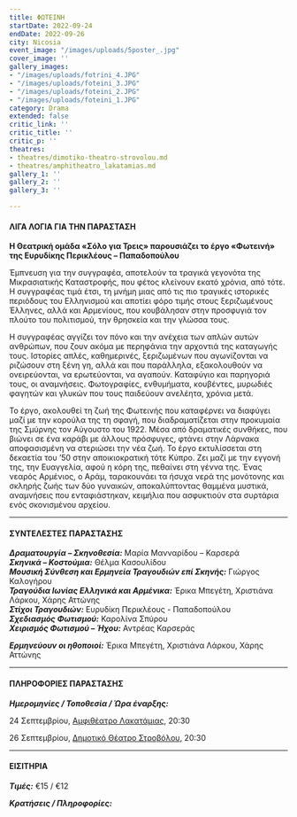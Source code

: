 ```yaml
---
title: ΦΩΤΕΙΝΗ
startDate: 2022-09-24
endDate: 2022-09-26
city: Nicosia
event_image: "/images/uploads/5poster_.jpg"
cover_image: ''
gallery_images:
- "/images/uploads/fotrini_4.JPG"
- "/images/uploads/foteini_3.JPG"
- "/images/uploads/foteini_2.JPG"
- "/images/uploads/foteini_1.JPG"
category: Drama
extended: false
critic_link: ''
critic_title: ''
critic_p: ''
theatres:
- theatres/dimotiko-theatro-strovolou.md
- theatres/amphitheatro_lakatamias.md
gallery_1: ''
gallery_2: ''
gallery_3: ''

---
```

#### ΛΙΓΑ ΛΟΓΙΑ ΓΙΑ ΤΗΝ ΠΑΡΑΣΤΑΣΗ

**Η Θεατρική ομάδα «Σόλο για Τρεις» παρουσιάζει το έργο «Φωτεινή» της Ευρυδίκης Περικλέους – Παπαδοπούλου**

Έμπνευση για την συγγραφέα, αποτελούν τα τραγικά γεγονότα της Μικρασιατικής Καταστροφής, που φέτος κλείνουν εκατό χρόνια, από τότε. Η συγγραφέας τιμά έτσι, τη μνήμη μιας από τις πιο τραγικές ιστορικές περιόδους του Ελληνισμού και αποτίει φόρο τιμής στους ξεριζωμένους Έλληνες, αλλά και Αρμενίους, που κουβάλησαν στην προσφυγιά τον πλούτο του πολιτισμού, την θρησκεία και την γλώσσα τους.

Η συγγραφέας αγγίζει τον πόνο και την ανέχεια των απλών αυτών ανθρώπων, που ζουν ακόμα με περηφάνια την αρχοντιά της καταγωγής τους. Ιστορίες απλές, καθημερινές, ξεριζωμένων που αγωνίζονται να ριζώσουν στη ξένη γη, αλλά και που παράλληλα, εξακολουθούν να ονειρεύονται, να ερωτεύονται, να αγαπούν. Καταφύγιο και παρηγοριά τους, οι αναμνήσεις. Φωτογραφίες, ενθυμήματα, κουβέντες, μυρωδιές φαγητών και γλυκών που τους παιδεύουν ανελέητα, χρόνια μετά.

Το έργο, ακολουθεί τη ζωή της Φωτεινής που καταφέρνει να διαφύγει μαζί με την κορούλα της τη σφαγή, που διαδραματίζεται στην προκυμαία της Σμύρνης τον Αύγουστο του 1922. Μέσα από δραματικές συνθήκες, που βιώνει σε ένα καράβι με άλλους πρόσφυγες, φτάνει στην Λάρνακα αποφασισμένη να στεριώσει την νέα ζωή. Το έργο εκτυλίσσεται στη δεκαετία του ’50 στην αποικιοκρατική τότε Κύπρο. Ζει μαζί με την εγγονή της, την Ευαγγελία, αφού η κόρη της, πεθαίνει στη γέννα της. Ένας νεαρός Αρμένιος, ο Αράμ, ταρακουνάει τα ήσυχα νερά της μονότονης και σκληρής ζωής των δύο γυναικών, αποκαλύπτοντας θαμμένα μυστικά, αναμνήσεις που ενταφιάστηκαν, κειμήλια που ασφυκτιούν στα συρτάρια ενός σκονισμένου αρχείου.

***

#### ΣΥΝΤΕΛΕΣΤΕΣ ΠΑΡΑΣΤΑΣΗΣ

**_Δραματουργία – Σκηνοθεσία:_** Μαρία Μανναρίδου – Καρσερά  
**_Σκηνικά – Κοστούμια:_** Θέλμα Κασουλίδου  
**_Μουσική Σύνθεση και Ερμηνεία Τραγουδιών επί Σκηνής:_** Γιώργος Καλογήρου  
**_Τραγούδια Ιωνίας Ελληνικά και Αρμένικα:_** Έρικα Μπεγέτη, Χριστιάνα Λάρκου, Χάρης Αττώνης  
**_Στίχοι Τραγουδιών:_** Ευρυδίκη Περικλέους - Παπαδοπούλου  
**_Σχεδιασμός Φωτισμού:_** Καρολίνα Σπύρου  
**_Χειρισμός Φωτισμού – Ήχου:_** Αντρέας Καρσεράς

**_Ερμηνεύουν οι ηθοποιοί:_** Έρικα Μπεγέτη, Χριστιάνα Λάρκου, Χάρης Αττώνης

***

#### ΠΛΗΡΟΦΟΡΙΕΣ ΠΑΡΑΣΤΑΣΗΣ

**_Ημερομηνίες / Τοποθεσία / Ώρα έναρξης:_**

24 Σεπτεμβρίου, [Αμφιθέατρο Λακατάμιας](?#map), 20:30

26 Σεπτεμβρίου, [Δημοτικό Θέατρο Στροβόλου](?#map), 20:30

***

#### ΕΙΣΙΤΗΡΙΑ

**_Τιμές:_** €15 / €12

**_Κρατήσεις / Πληροφορίες:_** 